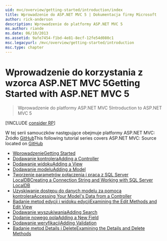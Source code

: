 ```yaml
---
uid: mvc/overview/getting-started/introduction/index
title: Wprowadzenie do ASP.NET MVC 5 | Dokumentacja firmy Microsoft
author: rick-anderson
description: Wprowadzenie do platformy ASP.NET MVC 5
ms.author: riande
ms.date: 06/10/2013
ms.assetid: 9afe7454-f1bd-4e81-8ecf-12fe54d080c1
msc.legacyurl: /mvc/overview/getting-started/introduction
msc.type: chapter
---
```

<a name="getting-started-with-aspnet-mvc-5"></a><span data-ttu-id="f0b95-103">Wprowadzenie do korzystania z wzorca ASP.NET MVC 5</span><span class="sxs-lookup"><span data-stu-id="f0b95-103">Getting Started with ASP.NET MVC 5</span></span>
====================
> <span data-ttu-id="f0b95-104">Wprowadzenie do platformy ASP.NET MVC 5</span><span class="sxs-lookup"><span data-stu-id="f0b95-104">Introduction to ASP.NET MVC 5</span></span>

[!INCLUDE [consider RP](../../../../includes/razor.md)]

<span data-ttu-id="f0b95-105">W tej serii samouczków następujące obejmuje platformy ASP.NET MVC: Źródło [GitHub](https://github.com/aspnet/Docs/tree/master/aspnet/mvc/overview/getting-started/introduction/sample/MvcMovie/MvcMovie)</span><span class="sxs-lookup"><span data-stu-id="f0b95-105">This following tutorial series covers ASP.NET MVC: Source located on [GitHub](https://github.com/aspnet/Docs/tree/master/aspnet/mvc/overview/getting-started/introduction/sample/MvcMovie/MvcMovie)</span></span>

- [<span data-ttu-id="f0b95-106">Wprowadzenie</span><span class="sxs-lookup"><span data-stu-id="f0b95-106">Getting Started</span></span>](getting-started.md)
- [<span data-ttu-id="f0b95-107">Dodawanie kontrolera</span><span class="sxs-lookup"><span data-stu-id="f0b95-107">Adding a Controller</span></span>](adding-a-controller.md)
- [<span data-ttu-id="f0b95-108">Dodawanie widoku</span><span class="sxs-lookup"><span data-stu-id="f0b95-108">Adding a View</span></span>](adding-a-view.md)
- [<span data-ttu-id="f0b95-109">Dodawanie modelu</span><span class="sxs-lookup"><span data-stu-id="f0b95-109">Adding a Model</span></span>](adding-a-model.md)
- [<span data-ttu-id="f0b95-110">Tworzenie parametrów połączenia i praca z SQL Server LocalDB</span><span class="sxs-lookup"><span data-stu-id="f0b95-110">Creating a Connection String and Working with SQL Server LocalDB</span></span>](creating-a-connection-string.md)
- [<span data-ttu-id="f0b95-111">Uzyskiwanie dostępu do danych modelu za pomocą kontrolera</span><span class="sxs-lookup"><span data-stu-id="f0b95-111">Accessing Your Model's Data from a Controller</span></span>](accessing-your-models-data-from-a-controller.md)
- [<span data-ttu-id="f0b95-112">Badanie metod edycji i widoku edycji</span><span class="sxs-lookup"><span data-stu-id="f0b95-112">Examining the Edit Methods and Edit View</span></span>](examining-the-edit-methods-and-edit-view.md)
- [<span data-ttu-id="f0b95-113">Dodawanie wyszukiwania</span><span class="sxs-lookup"><span data-stu-id="f0b95-113">Adding Search</span></span>](adding-search.md)
- [<span data-ttu-id="f0b95-114">Dodanie nowego pola</span><span class="sxs-lookup"><span data-stu-id="f0b95-114">Adding a New Field</span></span>](adding-a-new-field.md)
- [<span data-ttu-id="f0b95-115">Dodawanie weryfikacji</span><span class="sxs-lookup"><span data-stu-id="f0b95-115">Adding Validation</span></span>](adding-validation.md)
- [<span data-ttu-id="f0b95-116">Badanie metod Details i Delete</span><span class="sxs-lookup"><span data-stu-id="f0b95-116">Examining the Details and Delete Methods</span></span>](examining-the-details-and-delete-methods.md)
